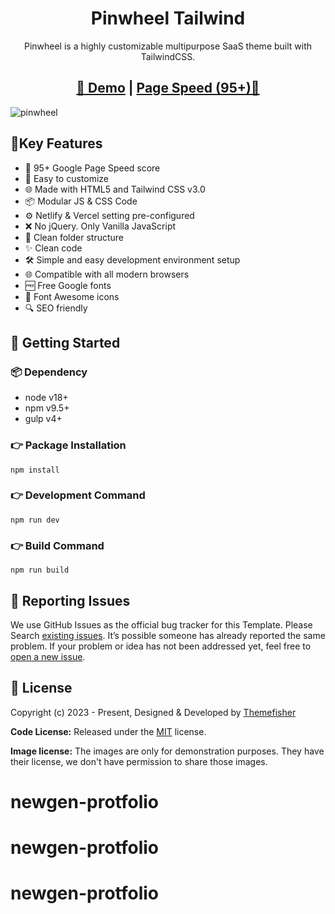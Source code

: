 <h1 align="center">Pinwheel Tailwind</h1>

<p align="center">Pinwheel is a highly customizable multipurpose SaaS theme built with TailwindCSS.</p>

<h2 align="center">
<a target="_blank" href="https://demo.themefisher.com/pinwheel-tailwind/" rel="nofollow">👀 Demo</a> | <a  target="_blank" href="">Page Speed (95+)🚀</a>
</h2>

![pinwheel](https://demo.themefisher.com/thumbnails/pinwheel.png)

## 📌Key Features

- 🔢 95+ Google Page Speed score
- 🎨 Easy to customize
- 🌐 Made with HTML5 and Tailwind CSS v3.0
- 📦 Modular JS & CSS Code
- ⚙️ Netlify & Vercel setting pre-configured
- ❌ No jQuery. Only Vanilla JavaScript
- 📂 Clean folder structure
- ✨ Clean code
- 🛠️ Simple and easy development environment setup
- 🌐 Compatible with all modern browsers
- 🆓 Free Google fonts
- 🔆 Font Awesome icons
- 🔍 SEO friendly



## 🚀 Getting Started

### 📦 Dependency

- node v18+
- npm v9.5+
- gulp v4+

### 👉 Package Installation

```
npm install
```

### 👉 Development Command

```
npm run dev
```

### 👉 Build Command

```
npm run build
```

<!-- reporting issue -->

## 🐞 Reporting Issues

We use GitHub Issues as the official bug tracker for this Template. Please Search [existing issues](https://github.com/themefisher/pinwheel-tailwind/issues). It’s possible someone has already reported the same problem.
If your problem or idea has not been addressed yet, feel free to [open a new issue](https://github.com/themefisher/pinwheel-tailwind/issues).

<!-- licence -->

## 📝 License

Copyright (c) 2023 - Present, Designed & Developed by [Themefisher](https://themefisher.com/)

**Code License:** Released under the [MIT](https://github.com./themefisher/pinwheel-tailwind/blob/main/LICENSE) license.

**Image license:** The images are only for demonstration purposes. They have their license, we don't have permission to share those images.
# newgen-protfolio
# newgen-protfolio
# newgen-protfolio

